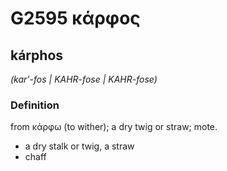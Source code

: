 # G2595 κάρφος

## kárphos

_(kar'-fos | KAHR-fose | KAHR-fose)_

### Definition

from κάρφω (to wither); a dry twig or straw; mote.

- a dry stalk or twig, a straw
- chaff


